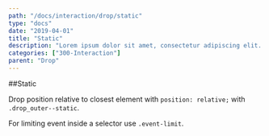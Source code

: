 ```yaml
---
path: "/docs/interaction/drop/static"
type: "docs"
date: "2019-04-01"
title: "Static"
description: "Lorem ipsum dolor sit amet, consectetur adipiscing elit. Nunc tempus laoreet leo sit amet iaculis."
categories: ["300-Interaction"]
parent: "Drop"
---
```


##Static

Drop position relative to closest element with `position: relative;` with `.drop_outer--static`.

For limiting event inside a selector use `.event-limit`.

<demo>
  <demovanilla src="demos/inline/docs/interaction/drop/static" name="static">
  </demovanilla>
</demo>
